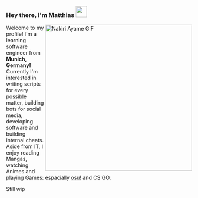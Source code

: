 <!-- Inspired by @vbe0201 (https://github.com/vbe0201/) <3 -->
### Hey there, I'm Matthias <img src="https://i.redd.it/e4ojwd4y6ch51.gif" width="30px">


<img align="right" alt="Nakiri Ayame GIF" src="https://tenor.com/bkcI9.gif" width="398px">

Welcome to my profile! I'm a learning software engineer from **Munich, Germany!** Currently I'm interested 
in writing scripts for every possible matter, building bots for social media, developing software and 
building internal cheats. Aside from IT, I enjoy reading Mangas, watching Animes and playing Games: espacially 
<a href="https://osu.ppy.sh/users/Wambosu">osu!</a> and CS:GO.


Still wip

<!--
**byWambo/byWambo** is a ✨ _special_ ✨ repository because its `README.md` (this file) appears on your GitHub profile.

Here are some ideas to get you started:

- 🔭 I’m currently working on ...
- 🌱 I’m currently learning ...
- 👯 I’m looking to collaborate on ...
- 🤔 I’m looking for help with ...
- 💬 Ask me about ...
- 📫 How to reach me: ...
- 😄 Pronouns: ...
- ⚡ Fun fact: ...
-->
